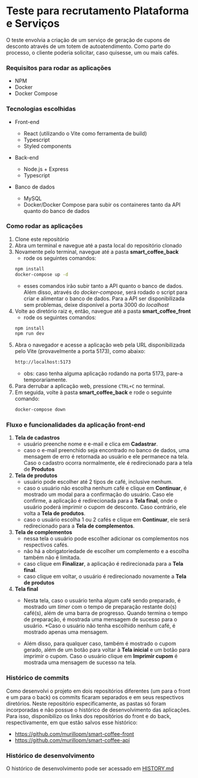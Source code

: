 # Teste para recrutamento Plataforma e Serviços

O teste envolvia a criação de um serviço de geração de cupons de desconto através de um totem de autoatendimento. Como parte do processo, o cliente poderia solicitar, caso quisesse, um ou mais cafés.

### Requisitos para rodar as aplicações

- NPM
- Docker
- Docker Compose

### Tecnologias escolhidas

- Front-end
  * React (utilizando o Vite como ferramenta de build)
  * Typescript
  * Styled components 
- Back-end
  * Node.js + Express
  * Typescript

- Banco de dados
  * MySQL
  * Docker/Docker Compose para subir os containeres tanto da API quanto do banco de dados

### Como rodar as aplicações

1. Clone este repositório
2. Abra um terminal e navegue até a pasta local do repositório clonado
3. Novamente pelo terminal, navegue até a pasta **smart_coffee_back**
    * rode os seguintes comandos:
    ```bash
    npm install
    docker-compose up -d
    ```
    * esses comandos irão subir tanto a API quanto o banco de dados. Além disso, através do *docker-compose*, será rodado o script para criar e alimentar o banco de dados. Para a API ser disponibilizada sem problemas, deixe disponível a porta 3000 do *localhost*
4. Volte ao diretório raiz e, então, navegue até a pasta **smart_coffee_front**
    * rode os seguintes comandos:
    ```bash
    npm install
    npm run dev
    ```
5. Abra o navegador e acesse a aplicação web pela URL disponibilizada pelo Vite (provavelmente a porta 5173), como abaixo:
    ```bash
    http://localhost:5173
    ```
    * obs: caso tenha alguma aplicação rodando na porta 5173, pare-a temporariamente.
6. Para derrubar a aplicação web, pressione `CTRL+C` no terminal.
7. Em seguida, volte à pasta **smart_coffee_back** e rode o seguinte comando:
    ```bash
    docker-compose down
    ```
    

### Fluxo e funcionalidades da aplicação front-end

1. **Tela de cadastros**
    * usuário preenche nome e e-mail e clica em **Cadastrar**.
    * caso o e-mail preenchido seja encontrado no banco de dados, uma mensagem de erro é retornada ao usuário e ele permanece na tela. Caso o cadastro ocorra normalmente, ele é redirecionado para a tela de **Produtos**
2. **Tela de produtos**
    * usuário pode escolher até 2 tipos de café, inclusive nenhum.
    * caso o usuário não escolha nenhum café e clique em **Continuar**, é mostrado um modal para a confirmação do usuário. Caso ele confirme, a aplicação é redirecionada para a **Tela final**, onde o usuário poderá imprimir o cupom de desconto. Caso contrário, ele volta a **Tela de produtos**.
    * caso o usuário escolha 1 ou 2 cafés e clique em **Continuar**, ele será redirecionado para a **Tela de complementos**.
3. **Tela de complementos**
    * nessa tela o usuário pode escolher adicionar os complementos nos respectivos cafés. 
    * não há a obrigatoriedade de escolher um complemento e a escolha também não é limitada.
    * caso clique em **Finalizar**, a aplicação é redirecionada para a **Tela final**.
    * caso clique em voltar, o usuário é redirecionado novamente a **Tela de produtos**
4. **Tela final**
    * Nesta tela, caso o usuário tenha algum café sendo preparado, é mostrado um *timer* com o tempo de preparação restante do(s) café(s), além de uma barra de progresso. Quando termina o tempo de preparação, é mostrada uma mensagem de sucesso para o usuário.
    *Caso o usuário não tenha escolhido nenhum café, é mostrado apenas uma mensagem.
    
    * Além disso, para qualquer caso, também é mostrado o cupom gerado, além de um botão para voltar à **Tela inicial** e um botão para imprimir o cupom. Caso o usuário clique em **Imprimir cupom** é mostrada uma mensagem de sucesso na tela.


### Histórico de commits

Como desenvolvi o projeto em dois repositórios diferentes (um para o front e um para o back) os commits ficaram separados e em seus respectivos diretórios. Neste repositório especificamente, as pastas só foram incorporadas e não possue o histórico de desenvolvimento das aplicações.  
Para isso, disponibilizo os links dos repositórios do front e do back, respectivamente, em que estão salvos esse histórico:
- https://github.com/murillopm/smart-coffee-front
- https://github.com/murillopm/smart-coffee-api

### Histórico de desenvolvimento

O histórico de desenvolvimento pode ser acessado em [HISTORY.md](HISTORY.md)